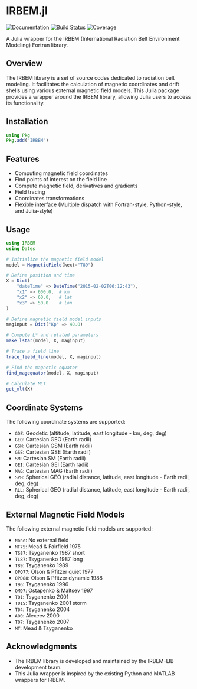# IRBEM.jl

[![Documentation](https://img.shields.io/badge/docs-dev-blue.svg)](https://JuliaSpacePhysics.github.io/IRBEM.jl/dev/) 
[![Build Status](https://github.com/JuliaSpacePhysics/IRBEM.jl/actions/workflows/CI.yml/badge.svg?branch=main)](https://github.com/JuliaSpacePhysics/IRBEM.jl/actions/workflows/CI.yml?query=branch%3Amain)
[![Coverage](https://codecov.io/gh/JuliaSpacePhysics/IRBEM.jl/branch/main/graph/badge.svg)](https://codecov.io/gh/JuliaSpacePhysics/IRBEM.jl)

A Julia wrapper for the IRBEM (International Radiation Belt Environment Modeling) Fortran library.

## Overview

The IRBEM library is a set of source codes dedicated to radiation belt modeling. It facilitates the calculation of magnetic coordinates and drift shells using various external magnetic field models. This Julia package provides a wrapper around the IRBEM library, allowing Julia users to access its functionality.

## Installation

```julia
using Pkg
Pkg.add("IRBEM")
```

## Features

- Computing magnetic field coordinates
- Find points of interest on the field line
- Compute magnetic field, derivatives and gradients
- Field tracing
- Coordinates transformations
- Flexible interface (Multiple dispatch with Fortran-style, Python-style, and Julia-style)

## Usage

```julia
using IRBEM
using Dates

# Initialize the magnetic field model
model = MagneticField(kext="T89")

# Define position and time
X = Dict(
    "dateTime" => DateTime("2015-02-02T06:12:43"),
    "x1" => 600.0,  # km
    "x2" => 60.0,   # lat
    "x3" => 50.0    # lon
)

# Define magnetic field model inputs
maginput = Dict("Kp" => 40.0)

# Compute L* and related parameters
make_lstar(model, X, maginput)

# Trace a field line
trace_field_line(model, X, maginput)

# Find the magnetic equator
find_magequator(model, X, maginput)

# Calculate MLT
get_mlt(X)
```

## Coordinate Systems

The following coordinate systems are supported:

- `GDZ`: Geodetic (altitude, latitude, east longitude - km, deg, deg)
- `GEO`: Cartesian GEO (Earth radii)
- `GSM`: Cartesian GSM (Earth radii)
- `GSE`: Cartesian GSE (Earth radii)
- `SM`: Cartesian SM (Earth radii)
- `GEI`: Cartesian GEI (Earth radii)
- `MAG`: Cartesian MAG (Earth radii)
- `SPH`: Spherical GEO (radial distance, latitude, east longitude - Earth radii, deg, deg)
- `RLL`: Spherical GEO (radial distance, latitude, east longitude - Earth radii, deg, deg)

## External Magnetic Field Models

The following external magnetic field models are supported:

- `None`: No external field
- `MF75`: Mead & Fairfield 1975
- `TS87`: Tsyganenko 1987 short
- `TL87`: Tsyganenko 1987 long
- `T89`: Tsyganenko 1989
- `OPQ77`: Olson & Pfitzer quiet 1977
- `OPD88`: Olson & Pfitzer dynamic 1988
- `T96`: Tsyganenko 1996
- `OM97`: Ostapenko & Maltsev 1997
- `T01`: Tsyganenko 2001
- `T01S`: Tsyganenko 2001 storm
- `T04`: Tsyganenko 2004
- `A00`: Alexeev 2000
- `T07`: Tsyganenko 2007
- `MT`: Mead & Tsyganenko

## Acknowledgments

- The IRBEM library is developed and maintained by the IRBEM-LIB development team.
- This Julia wrapper is inspired by the existing Python and MATLAB wrappers for IRBEM.
